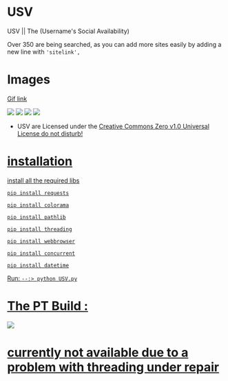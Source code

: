 # USV
USV || The (Username's Social Availability)

Over 350 are being searched, as you can add more sites easily by adding a new line with `'sitelink',`


# Images




<a href="https://i.postimg.cc/3rBrKJQg/ezgif-5-dd14fa6b2b.gif">Gif link</a>

![](https://cdn.discordapp.com/attachments/790231513849266177/954383757450809404/2022-03-18_17_19_06.png)
![](https://cdn.discordapp.com/attachments/790231513849266177/954383757652140062/2022-03-18_17_19_25.png)
![](https://cdn.discordapp.com/attachments/790231513849266177/954383757849288754/2022-03-18_17_19_41.png)
![](https://cdn.discordapp.com/attachments/790231513849266177/954383758050603008/2022-03-18_17_20_11.png)






 

- <p>USV are Licensed under the <a href="./LICENSE.md" </a>Creative Commons Zero v1.0 Universal License do not disturb!</p> 


# installation

install all the required libs 


```pip install requests```


```pip install colorama```

```pip install pathlib```

```pip install threading```

```pip install webbrowser```

```pip install concurrent```

```pip install datetime```

Run:
```--:> python USV.py```




# The PT Build :

![](https://cdn.discordapp.com/attachments/854838593373995019/954142394394226789/2022-03-18_01_21_08.png)
# currently not available due to a problem with threading under repair

